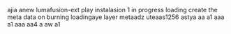 ajia anew lumafusion-ext
play
instalasion 1
in progress
loading
create the meta
data on burning
loadingaye
layer
metaadz
uteaas1256
astya
aa
a1
aaa
a1
aaa
aa4
a
aw
a1
